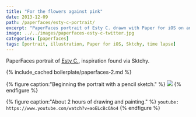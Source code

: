 ```yaml
---
title: "For the flowers against pink"
date: 2013-12-09
path: /paperfaces/esty-c-portrait/
excerpt: "PaperFaces portrait of Esty C. drawn with Paper for iOS on an iPad."
image: ../../images/paperfaces-esty-c-twitter.jpg
categories: [paperfaces]
tags: [portrait, illustration, Paper for iOS, Sktchy, time lapse]
---
```


PaperFaces portrait of [Esty C.](https://sktchy.com/WfStFC), inspiration found via Sktchy.

{% include_cached boilerplate/paperfaces-2.md %}

{% figure caption:"Beginning the portrait with a pencil sketch." %}
[![](../../images/paperfaces-esty-c-process-1-750.jpg)](../../images/paperfaces-esty-c-process-1-lg.jpg)
{% endfigure %}

{% figure caption:"About 2 hours of drawing and painting." %}
`youtube: https://www.youtube.com/watch?v=aoELcBcOAo4`
{% endfigure %}
